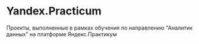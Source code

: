 # Yandex.Practicum
Проекты, выполненные в рамках обучения по направлению "Аналитик данных" на платформе Яндекс.Практикум
